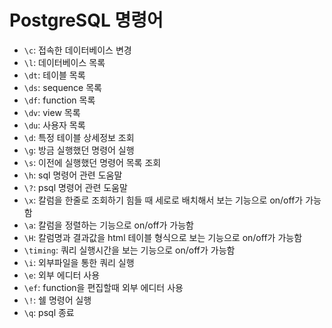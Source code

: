 # PostgreSQL 명령어

- `\c`: 접속한 데이터베이스 변경
- `\l`: 데이터베이스 목록
- `\dt`: 테이블 목록
- `\ds`: sequence 목록
- `\df`: function 목록
- `\dv`: view 목록
- `\du`: 사용자 목록
- `\d`: 특정 테이블 상세정보 조회
- `\g`: 방금 실행했던 명령어 실행
- `\s`: 이전에 실행했던 명령어 목록 조회
- `\h`: sql 명령어 관련 도움말
- `\?`: psql 명령어 관련 도움말
- `\x`: 칼럼을 한줄로 조회하기 힘들 때 세로로 배치해서 보는 기능으로 on/off가 가능함
- `\a`: 칼럼을 정렬하는 기능으로 on/off가 가능함
- `\H`: 칼럼명과 결과값을 html 테이블 형식으로 보는 기능으로 on/off가 가능함
- `\timing`: 쿼리 실행시간을 보는 기능으로 on/off가 가능함
- `\i`: 외부파일을 통한 쿼리 실행
- `\e`: 외부 에디터 사용
- `\ef`: function을 편집할때 외부 에디터 사용
- `\!`: 쉘 명령어 실행
- `\q`: psql 종료